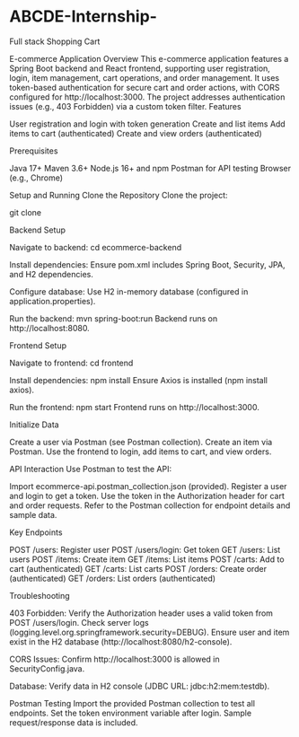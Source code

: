 # ABCDE-Internship-
Full stack Shopping Cart

E-commerce Application
Overview
This e-commerce application features a Spring Boot backend and React frontend, supporting user registration, login, item management, cart operations, and order management. It uses token-based authentication for secure cart and order actions, with CORS configured for http://localhost:3000. The project addresses authentication issues (e.g., 403 Forbidden) via a custom token filter.
Features

User registration and login with token generation
Create and list items
Add items to cart (authenticated)
Create and view orders (authenticated)

Prerequisites

Java 17+
Maven 3.6+
Node.js 16+ and npm
Postman for API testing
Browser (e.g., Chrome)

Setup and Running
Clone the Repository
Clone the project:

git clone <repository-url>

Backend Setup

Navigate to backend:
cd ecommerce-backend


Install dependencies:
Ensure pom.xml includes Spring Boot, Security, JPA, and H2 dependencies.


Configure database:
Use H2 in-memory database (configured in application.properties).


Run the backend:
mvn spring-boot:run
Backend runs on http://localhost:8080.



Frontend Setup

Navigate to frontend:
cd frontend


Install dependencies:
npm install
Ensure Axios is installed (npm install axios).


Run the frontend:
npm start
Frontend runs on http://localhost:3000.



Initialize Data

Create a user via Postman (see Postman collection).
Create an item via Postman.
Use the frontend to login, add items to cart, and view orders.

API Interaction
Use Postman to test the API:

Import ecommerce-api.postman_collection.json (provided).
Register a user and login to get a token.
Use the token in the Authorization header for cart and order requests.
Refer to the Postman collection for endpoint details and sample data.

Key Endpoints

POST /users: Register user
POST /users/login: Get token
GET /users: List users
POST /items: Create item
GET /items: List items
POST /carts: Add to cart (authenticated)
GET /carts: List carts
POST /orders: Create order (authenticated)
GET /orders: List orders (authenticated)

Troubleshooting

403 Forbidden:
Verify the Authorization header uses a valid token from POST /users/login.
Check server logs (logging.level.org.springframework.security=DEBUG).
Ensure user and item exist in the H2 database (http://localhost:8080/h2-console).


CORS Issues:
Confirm http://localhost:3000 is allowed in SecurityConfig.java.


Database:
Verify data in H2 console (JDBC URL: jdbc:h2:mem:testdb).



Postman Testing
Import the provided Postman collection to test all endpoints. Set the token environment variable after login. Sample request/response data is included.
